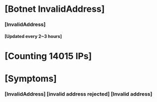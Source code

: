 # [Botnet InvalidAddress]
### [InvalidAddress]
#### [Updated every 2~3 hours]

# [Counting 14015 IPs]

# [Symptoms] 

###   [InvalidAddress] [invalid address rejected] [Invalid address]
